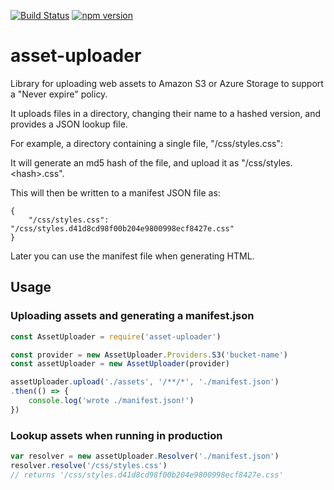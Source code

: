 [![Build Status](https://travis-ci.org/jameshy/asset-uploader.svg?branch=master)](https://travis-ci.org/jameshy/s3-asset-uploader)
[![npm version](https://badge.fury.io/js/asset-uploader.svg)](https://badge.fury.io/js/asset-uploader)
# asset-uploader

Library for uploading web assets to Amazon S3 or Azure Storage to support a "Never expire" policy.

It uploads files in a directory, changing their name to a hashed version, and provides a JSON lookup file.

For example, a directory containing a single file, "/css/styles.css":

It will generate an md5 hash of the file, and upload it as "/css/styles.\<hash>.css".

This will then be written to a manifest JSON file as:
```
{
    "/css/styles.css": "/css/styles.d41d8cd98f00b204e9800998ecf8427e.css"
}
```

Later you can use the manifest file when generating HTML.

## Usage
### Uploading assets and generating a manifest.json

```js
const AssetUploader = require('asset-uploader')

const provider = new AssetUploader.Providers.S3('bucket-name')
const assetUploader = new AssetUploader(provider)

assetUploader.upload('./assets', '/**/*', './manifest.json')
.then(() => {
    console.log('wrote ./manifest.json!')
})
```

### Lookup assets when running in production
```js
var resolver = new assetUploader.Resolver('./manifest.json')
resolver.resolve('/css/styles.css')
// returns '/css/styles.d41d8cd98f00b204e9800998ecf8427e.css'
